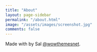 ```yaml
---
title: "About"
layout: page-sidebar
permalink: "/about.html"
image: "/assets/images/screenshot.jpg"
comments: false
---
```

Made with <i class="fa fa-heart text-danger"></i> by Sal [@wowthemesnet](https://www.wowthemes.net/category/free-themes-templates/).
